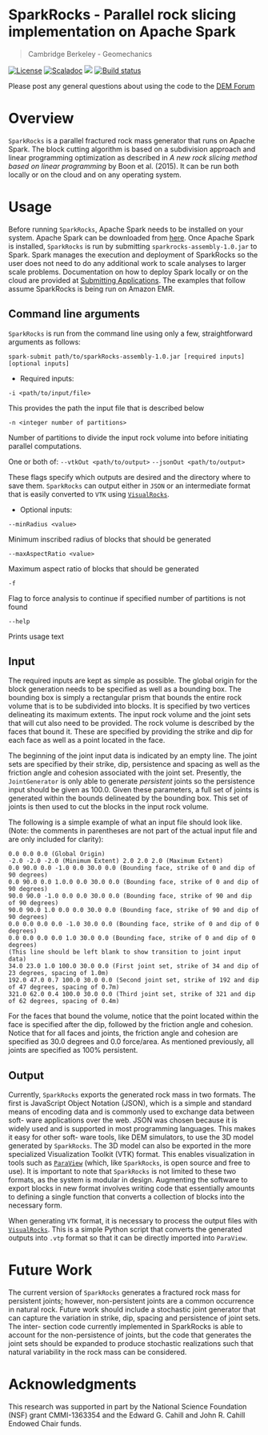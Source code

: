 # SparkRocks - Parallel rock slicing implementation on Apache Spark
> Cambridge Berkeley - Geomechanics

[![License](https://img.shields.io/badge/License-GPL%20v2-blue.svg)](https://raw.githubusercontent.com/cb-geo/spark-rocks/master/LICENSE.md)
[![Scaladoc](http://javadoc-badge.appspot.com/com.github.nscala-time/nscala-time_2.11.svg?label=scaladoc)](https://cb-geo.github.io/spark-rocks)
[![](https://img.shields.io/github/issues-raw/cb-geo/spark-rocks.svg)](https://github.com/cb-geo/spark-rocks/issues)
[![Build status](https://api.travis-ci.org/cb-geo/spark-rocks.svg)](https://travis-ci.org/cb-geo/spark-rocks/builds)

Please post any general questions about using the code to the [DEM Forum](https://forum.cb-geo.com/c/dem)

# Overview

`SparkRocks` is a parallel fractured rock mass generator that runs on Apache
Spark. The block cutting algorithm is based on a subdivision approach and linear
programming optimization as described in *A new rock slicing method based on
linear programming* by Boon et al. (2015). It can be run both locally or on the
cloud and on any operating system.

# Usage

Before running `SparkRocks`, Apache Spark needs to be installed on your
system. Apache Spark can be downloaded from
[here](http://spark.apache.org/downloads.html). Once Apache Spark is installed,
`SparkRocks` is run by submitting `sparkrocks-assembly-1.0.jar` to Spark. Spark
manages the execution and deployment of SparkRocks so the user does not need to
do any additional work to scale analyses to larger scale problems. Documentation
on how to deploy Spark locally or on the cloud are provided at [Submitting
Applications](http://spark.apache.org/docs/latest/submitting-applications.html).
The examples that follow assume SparkRocks is being run on Amazon EMR.

## Command line arguments

`SparkRocks` is run from the command line using only a few, straightforward
arguments as follows:

```
spark-submit path/to/sparkRocks-assembly-1.0.jar [required inputs] [optional inputs]
```

* Required inputs:

`-i <path/to/input/file>`

This provides the path the input file that is described below

`-n <integer number of partitions>`

Number of partitions to divide the input rock volume into before initiating parallel computations.

One or both of:
`--vtkOut <path/to/output>` `--jsonOut <path/to/output>`

These flags specify which outputs are desired and the directory where to save them. `SparkRocks`
can output either in `JSON` or an intermediate format that is easily converted to `VTK` using
[`VisualRocks`](https://github.com/cb-geo/visual-rocks).

* Optional inputs:

`--minRadius <value>`

Minimum inscribed radius of blocks that should be generated

`--maxAspectRatio <value>`

Maximum aspect ratio of blocks that should be generated

`-f`

Flag to force analysis to continue if specified number of partitions is not found

`--help`

Prints usage text
 
## Input

The required inputs are kept as simple as possible. The global origin for the
block generation needs to be specified as well as a bounding box. The bounding
box is simply a rectangular prism that bounds the entire rock volume that is to
be subdivided into blocks. It is specified by two vertices delineating its
maximum extents. The input rock volume and the joint sets that will cut also
need to be provided. The rock volume is described by the faces that bound
it. These are specified by providing the strike and dip for each face as well as
a point located in the face.

The beginning of the joint input data is indicated by an empty line. The joint
sets are specified by their strike, dip, persistence and spacing as well as the
friction angle and cohesion associated with the joint set. Presently, the
`JointGenerator` is only able to generate *persistent* joints so the persistence
input should be given as 100.0. Given these parameters, a full set of joints is
generated within the bounds delineated by the bounding box. This set of joints
is then used to cut the blocks in the input rock volume.

The following is a simple example of what an input file should look like. (Note:
the comments in parentheses are not part of the actual input file and are only
included for clarity):

```
0.0 0.0 0.0 (Global Origin)
-2.0 -2.0 -2.0 (Minimum Extent) 2.0 2.0 2.0 (Maximum Extent)
0.0 90.0 0.0 -1.0 0.0 30.0 0.0 (Bounding face, strike of 0 and dip of 90 degrees)
0.0 90.0 0.0 1.0.0 0.0 30.0 0.0 (Bounding face, strike of 0 and dip of 90 degrees)
90.0 90.0 -1.0 0.0 0.0 30.0 0.0 (Bounding face, strike of 90 and dip of 90 degrees)
90.0 90.0 1.0 0.0 0.0 30.0 0.0 (Bounding face, strike of 90 and dip of 90 degrees)
0.0 0.0 0.0 0.0 -1.0 30.0 0.0 (Bounding face, strike of 0 and dip of 0 degrees)
0.0 0.0 0.0 0.0 1.0 30.0 0.0 (Bounding face, strike of 0 and dip of 0 degrees)
(This line should be left blank to show transition to joint input data)
34.0 23.0 1.0 100.0 30.0 0.0 (First joint set, strike of 34 and dip of 23 degrees, spacing of 1.0m)
192.0 47.0 0.7 100.0 30.0 0.0 (Second joint set, strike of 192 and dip of 47 degrees, spacing of 0.7m)
321.0 62.0 0.4 100.0 30.0 0.0 (Third joint set, strike of 321 and dip of 62 degrees, spacing of 0.4m)
```

For the faces that bound the volume, notice that the point located within the
face is specified after the dip, followed by the friction angle and
cohesion. Notice that for all faces and joints, the friction angle and cohesion
are specified as 30.0 degrees and 0.0 force/area. As mentioned previously, all
joints are specified as 100% persistent.

## Output

Currently, `SparkRocks` exports the generated rock mass in two formats.  The
first is JavaScript Object Notation (JSON), which is a simple and standard means
of encoding data and is commonly used to exchange data between soft- ware
applications over the web. JSON was chosen because it is widely used and is
supported in most programming languages. This makes it easy for other soft- ware
tools, like DEM simulators, to use the 3D model generated by `SparkRocks`.  The 3D
model can also be exported in the more specialized Visualization Toolkit (VTK)
format. This enables visualization in tools such as [`ParaView`](http://www.paraview.org/)
(which, like `SparkRocks`, is open source and free to use). It is important to
note that `SparkRocks` is not limited to these two formats, as the system is
modular in design. Augmenting the software to export blocks in new format
involves writing code that essentially amounts to defining a single function
that converts a collection of blocks into the necessary form.

When generating `VTK` format, it is necessary to process the output files with
[`VisualRocks`](https://github.com/cb-geo/visual-rocks). This is a simple
Python script that converts the generated outputs into `.vtp` format so that
it can be directly imported into `ParaView`.

# Future Work

The current version of `SparkRocks` generates a fractured rock mass for persistent
joints; however, non-persistent joints are a common occurrence in natural
rock. Future work should include a stochastic joint generator that can capture
the variation in strike, dip, spacing and persistence of joint sets. The inter-
section code currently implemented in SparkRocks is able to account for the
non-persistence of joints, but the code that generates the joint sets should be
expanded to produce stochastic realizations such that natural variability in the
rock mass can be considered.

# Acknowledgments

This research was supported in part by the National Science Foundation (NSF)
grant CMMI-1363354 and the Edward G. Cahill and John R. Cahill Endowed Chair
funds.
